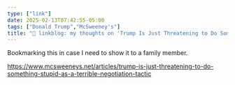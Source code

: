 ```yaml
---
type: ["link"]
date: 2025-02-13T07:42:55-05:00
tags: ["Donald Trump","McSweeney's"]
title: "🔗 linkblog: my thoughts on 'Trump Is Just Threatening to Do Something Stupid as a Terrible Negotiation Tactic'"
---
```

Bookmarking this in case I need to show it to a family member.

https://www.mcsweeneys.net/articles/trump-is-just-threatening-to-do-something-stupid-as-a-terrible-negotiation-tactic
